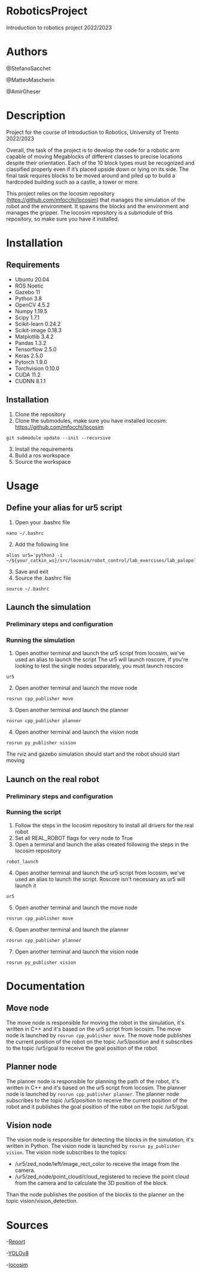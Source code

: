 # RoboticsProject
Introduction to robotics project 2022/2023

# Authors
@StefanoSacchet

@MatteoMascherin

@AmirGheser


# Description
Project for the course of Introduction to Robotics, University of Trento 2022/2023

Overall, the task of the project is to develop the code for a robotic arm capable of moving Megablocks of different classes to precise locations despite their orientation. Each of the 10 block types must be recognized and classified properly even if it’s placed upside down or lying on its side. The final task requires blocks to be moved around and piled up to build a hardcoded building such as a castle, a tower or more.

This project relies on the locosim repository (https://github.com/mfocchi/locosim) that manages the simulation of the robot and the environment. It spawns the blocks and the environment and manages the gripper. The locosim repository is a submodule of this repository, so make sure you have it installed.

# Installation
## Requirements
- Ubuntu 20.04
- ROS Noetic
- Gazebo 11
- Python 3.8
- OpenCV 4.5.2
- Numpy 1.19.5
- Scipy 1.7.1
- Scikit-learn 0.24.2
- Scikit-image 0.18.3
- Matplotlib 3.4.2
- Pandas 1.3.2
- Tensorflow 2.5.0
- Keras 2.5.0
- Pytorch 1.9.0
- Torchvision 0.10.0
- CUDA 11.2
- CUDNN 8.1.1

## Installation
1. Clone the repository
2. Clone the submodules, make sure you have installed
locosim: https://github.com/mfocchi/locosim
```
git submodule update --init --recursive
```
3. Install the requirements
4. Build a ros workspace
5. Source the workspace

# Usage
## Define your alias for ur5 script
1. Open your .bashrc file
```
nano ~/.bashrc
```
2. Add the following line
```
alias ur5='python3 -i ~/${your_catkin_ws}/src/locosim/robot_control/lab_exercises/lab_palopoli/ur5_generic.py'
```
3. Save and exit
4. Source the .bashrc file
```
source ~/.bashrc
```

## Launch the simulation
### Preliminary steps and configuration

### Running the simulation
1. Open another terminal and launch the ur5 script from locosim, we've used an alias to launch the script
The ur5 will launch roscore, if you're looking to test the single nodes separately, you must launch roscore
```
ur5
```
2. Open another terminal and launch the move node
```
rosrun cpp_publisher move
```
3. Open another terminal and launch the planner
```
rosrun cpp_publisher planner
```
4. Open another terminal and launch the vision node
```
rosrun py_publisher vision
```
The rviz and gazebo simulation should start and the robot should start moving

## Launch on the real robot
### Preliminary steps and configuration

### Running the script
1. Follow the steps in the locosim repository to install all drivers for the real robot
2. Set all REAL_ROBOT flags for very node to True
3. Open a terminal and launch the alias created following the steps in the locosim repository
```
robot_launch
```
4. Open another terminal and launch the ur5 script from locosim, we've used an alias to launch the script.
Roscore isn't necessary as ur5 will launch it
```
ur5
```
5. Open another terminal and launch the move node
```
rosrun cpp_publisher move
```
6. Open another terminal and launch the planner
```
rosrun cpp_publisher planner
```
7. Open another terminal and launch the vision node
```
rosrun py_publisher vision
```

# Documentation
## Move node
The move node is responsible for moving the robot in the simulation, it's written in C++ and it's based on the ur5 script from locosim. The move node is launched by ```rosrun cpp_publisher move```. The move node publishes the current position of the robot on the topic /ur5/position and it subscribes to the topic /ur5/goal to receive the goal position of the robot.

## Planner node
The planner node is responsible for planning the path of the robot, it's written in C++ and it's based on the ur5 script from locosim. The planner node is launched by ```rosrun cpp_publisher planner```. The planner node subscribes to the topic /ur5/position to receive the current position of the robot and it publishes the goal position of the robot on the topic /ur5/goal.

## Vision node
The vision node is responsible for detecting the blocks in the simulation, it's written in Python. The vision node is launched by ```rosrun py_publisher vision```. The vision node subscribes to the topics: 
  * /ur5/zed_node/left/image_rect_color to receive the image from the camera.
  * /ur5/zed_node/point_cloud/cloud_registered to recieve the point cloud from the camera and to calculate the 3D position of the block.

Than the node publishes the position of the blocks to the planner on the topic vision/vision_detection.

# Sources
-[Report](https://docs.google.com/document/u/2/d/e/2PACX-1vQiZPfs2Z4FkhYv-KPZE-VaQdFag_Jqy1Be6Zwl1rrErOfBeSZTSVxRmRH1eSXyPTvBu4t7OcXht-1Q/pub)

-[YOLOv8](https://github.com/ultralytics/ultralytics)

-[locosim](github.com/mfocchi/locosim)
